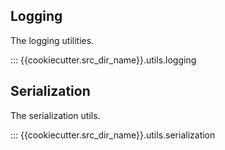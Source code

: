 ## Logging

The logging utilities.

::: {{cookiecutter.src_dir_name}}.utils.logging

## Serialization

The serialization utils.

::: {{cookiecutter.src_dir_name}}.utils.serialization
